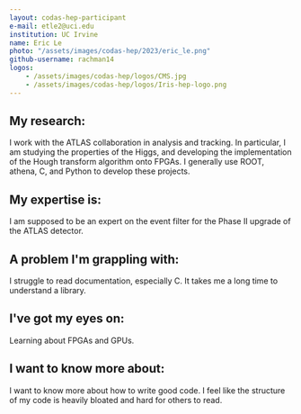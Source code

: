 ```yaml
---
layout: codas-hep-participant
e-mail: etle2@uci.edu
institution: UC Irvine
name: Eric Le
photo: "/assets/images/codas-hep/2023/eric_le.png"
github-username: rachman14
logos:
    - /assets/images/codas-hep/logos/CMS.jpg
    - /assets/images/codas-hep/logos/Iris-hep-logo.png
---
```

## My research:
I work with the ATLAS collaboration in analysis and tracking. In particular, I am studying the properties of the Higgs, and developing the implementation of the Hough transform algorithm onto FPGAs.
I generally use ROOT, athena, C, and Python to develop these projects.
## My expertise is:
I am supposed to be an expert on the event filter for the Phase II upgrade of the ATLAS detector.
## A problem I'm grappling with:
I struggle to read documentation, especially C. It takes me a long time to understand a library.
## I've got my eyes on:
Learning about FPGAs and GPUs.
## I want to know more about:
I want to know more about how to write good code. I feel like the structure of my code is heavily bloated and hard for others to read.
